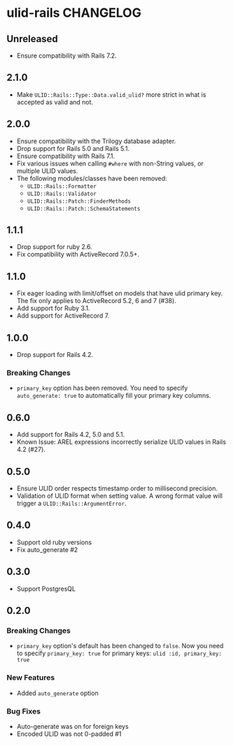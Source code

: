 # ulid-rails CHANGELOG

## Unreleased

- Ensure compatibility with Rails 7.2.

## 2.1.0

- Make `ULID::Rails::Type::Data.valid_ulid?` more strict in what is accepted as valid and not.

## 2.0.0

- Ensure compatibility with the Trilogy database adapter.
- Drop support for Rails 5.0 and Rails 5.1.
- Ensure compatibility with Rails 7.1.
- Fix various issues when calling `#where` with non-String values, or multiple ULID values.
- The following modules/classes have been removed:
  - `ULID::Rails::Formatter`
  - `ULID::Rails::Validator`
  - `ULID::Rails::Patch::FinderMethods`
  - `ULID::Rails::Patch::SchemaStatements`

## 1.1.1

- Drop support for ruby 2.6.
- Fix compatibility with ActiveRecord 7.0.5+.

## 1.1.0

- Fix eager loading with limit/offset on models that have ulid primary key. The fix only applies to ActiveRecord 5.2, 6 and 7 (#38).
- Add support for Ruby 3.1.
- Add support for ActiveRecord 7.

## 1.0.0

- Drop support for Rails 4.2.

### Breaking Changes

- `primary_key` option has been removed. You need to specify `auto_generate: true` to automatically fill your primary key columns.

## 0.6.0

- Add support for Rails 4.2, 5.0 and 5.1.
- Known Issue: AREL expressions incorrectly serialize ULID values in Rails 4.2 (#27).

## 0.5.0

- Ensure ULID order respects timestamp order to millisecond precision.
- Validation of ULID format when setting value. A wrong format value will trigger a `ULID::Rails::ArgumentError`.

## 0.4.0

- Support old ruby versions
- Fix auto_generate #2

## 0.3.0

- Support PostgresQL

## 0.2.0

### Breaking Changes

- `primary_key` option's default has been changed to `false`. Now you need to specify `primary_key: true` for primary keys: `ulid :id, primary_key: true`

### New Features

- Added `auto_generate` option

### Bug Fixes

- Auto-generate was on for foreign keys
- Encoded ULID was not 0-padded #1
